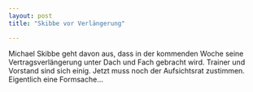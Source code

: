 ```yaml
---
layout: post
title: "Skibbe vor Verlängerung"

---
```


Michael Skibbe geht davon aus, dass in der kommenden Woche seine Vertragsverlängerung unter Dach und Fach gebracht wird. Trainer und Vorstand sind sich einig. Jetzt muss noch der Aufsichtsrat zustimmen. Eigentlich eine Formsache...


